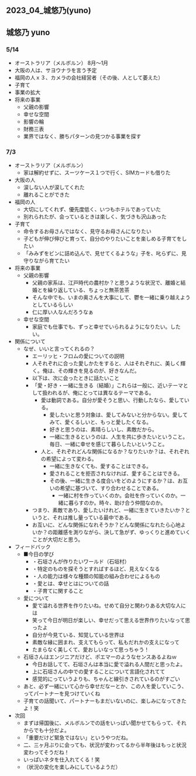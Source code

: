 2023_04_城悠乃(yuno)
---

## 城悠乃 yuno
### 5/14
- オーストラリア（メルボルン） 8月〜1月
- 大阪の人は、サヨウナラを言う予定
- 福岡の人ｘ３、カメラの会社経営者（その後、人として萎えた）
- 子育て
- 事業の拡大
- 将来の事業
  - 父親の影響
  - 幸せな空間
  - 影響の輪
  - 財務三表
  - 業界ではなく、勝ちパターンの見つかる事業を探す
### 7/3
- オーストラリア（メルボルン）
  - 家は解約せずに、スーツケース１つで行く、SIMカードも借りた
- 大阪の人
  - 涙しない人が涙してくれた
  - 離れることができた
- 福岡の人
  - 大切にしてくれず、優先度低く、いつもホテルであっていた
  - 別れられたが、会っているときは楽しく、気づきも沢山あった
- 子育て
  - 命令するお母さんではなく、見守るお母さんになりたい
  - 子どもが伸び伸びと育って、自分のやりたいことを楽しめる子育てをしたい
  - 「みみずをビンに詰め込んで、見せてくるような」子を、叱らずに、見守りながら育てたい
- 将来の事業
  - 父親の影響
    - 父親の家系は、江戸時代の農村か？と思うような状況で、離婚と結婚とを繰り返している、ちょっと無茶苦茶
    - そんな中でも、いまの奥さんを大事にして、鬱を一緒に乗り越えようとしているらしい
    - 仁に厚い人なんだろうなぁ
  - 幸せな空間
    - 家庭でも仕事でも、ずっと幸せでいられるようになりたい。したい。
- 関係について
  - なぜ、いいと言ってくれるの？
    - エーリッヒ・フロムの愛についての説明
    - 人それぞれに合った愛しかたをすると、人はそれぞれに、美しく輝く。俺は、その輝きを見るのが、好きなんだ。
    - 以下は、次に会ったときに話たいこと
    - 「愛・好き・一緒に生きる（結婚）」これらは一般に、近いテーマとして扱われるが、俺にとっては異なるテーマである。
      - 愛は動詞である。自分が愛そうと思い、行動したなら、愛している。
        - 愛したいと思う対象は、愛してみないと分からない。愛してみて、愛くるしいと、もっと愛したくなる。
        - 好きと思うのは、素晴らしいし、素敵だから。
        - 一緒に生きるというのは、人生を共に歩きたいということ。毎日、一緒に幸せを感じて暮らしたいということ。
      - 人と、それぞれどんな関係になるか？なりたいか？は、それぞれの希望によって変わる。
        - 一緒に生きなくても、愛することはできる。
        - 愛されることを拒否されなければ、愛することはできる。
        - その後、一緒に生きる度合いをどのようにするか？は、お互いの希望に基づいて、すり合わせることである。
          - 一緒に村を作っていくのか。会社を作っていくのか。一緒に暮らすのか。時々、助け合う仲間なのか。
    - つまり、素敵であり、愛したいけれど、一緒に生きていきたいか？というと、それは推し量っている最中である。
    - お互いに、どんな関係になれそうか？どんな関係になれたら心地よいか？の距離感を測りながら、決して急がず、ゆっくりと進めていくことが大切だと思う。
- フィードバック
  - ■今日の学び
    - ・石垣さんが作りたいワールド（石垣村）
    - ・特定のものを探そうとすればするほど、見えなくなる
    - ・人の能力は様々な種類の知能の組み合わせによるもの
    - ・愛とは、幸せとはについての話
    - ・子育てに関すること
  - 愛について
    - 愛で溢れる世界を作りたいね。せめて自分と関わりある大切な人には
    - 笑って今日が明日が楽しい、幸せだって思える世界作りたいなって思ったよ
    - 自分が今見ている、知覚している世界は
    - 素敵な縁に囲まれ、支えてもらって、私もだれかの支えになって
    - たまらなく美しくて、愛おしいなって思っちゃう！
  - 石垣さんはエンジニアだけど、ポエマーのようなセンスあるよねｗ
    - 今日お話してて、石垣さんは本当に愛で溢れる人間だと思ったよ。
    - 上に石垣さんの中での愛することについて言語化されてて
    - 感覚的にっていうよりも、ちゃんと線引きされているのがすごい
  - あと、必ず一緒にいて心から幸せだなーとか、この人を愛していこう、ってパートナーを見つけていくね
  - 子育ての話聞いて、パートナーもまだいないのに、楽しみになってきたよ！笑
- 次回
  - まずは帰国後に、メルボルンでの話をいっぱい聞かせてもらって、それからでも十分だよ。
  - 「重要だけど緊急ではない」というやつだね。
  - 二、三ヶ月ぶりに会っても、状況が変わってるから半年後はもっと状況変わってそうだね！
  - いっぱいネタを仕入れてくる！笑
  - （状況の変化を楽しみにしているようだ）
